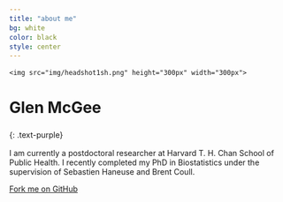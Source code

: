 ```yaml
---
title: "about me"
bg: white
color: black
style: center
---
```



<!--<span class="fa-stack subtlecircle" style="font-size:100px; background:rgba(255,166,0,0.1)">-->
  <!--<i class="fa fa-circle fa-stack-2x text-white"></i>-->
    <img src="img/headshot1sh.png" height="300px" width="300px">
<!--</span>-->
 
# Glen McGee
{: .text-purple}
<span class="fa-stack subtlecircle" style="font-size:20px; background:rgba(0,0,0,0)">
  <i class="fa fa-circle fa-stack-2x text-white"></i>
  <i class="fa fa-github fa-stack-1x text-black"></i>
</span>


I am currently a postdoctoral researcher at Harvard T. H. Chan School of Public Health. I recently completed my PhD in Biostatistics under the supervision of Sebastien Haneuse and Brent Coull.

<span id="forkongithub">
  <a href="{{ site.source_link }}" class="bg-black">
    Fork me on GitHub
  </a>
</span>

